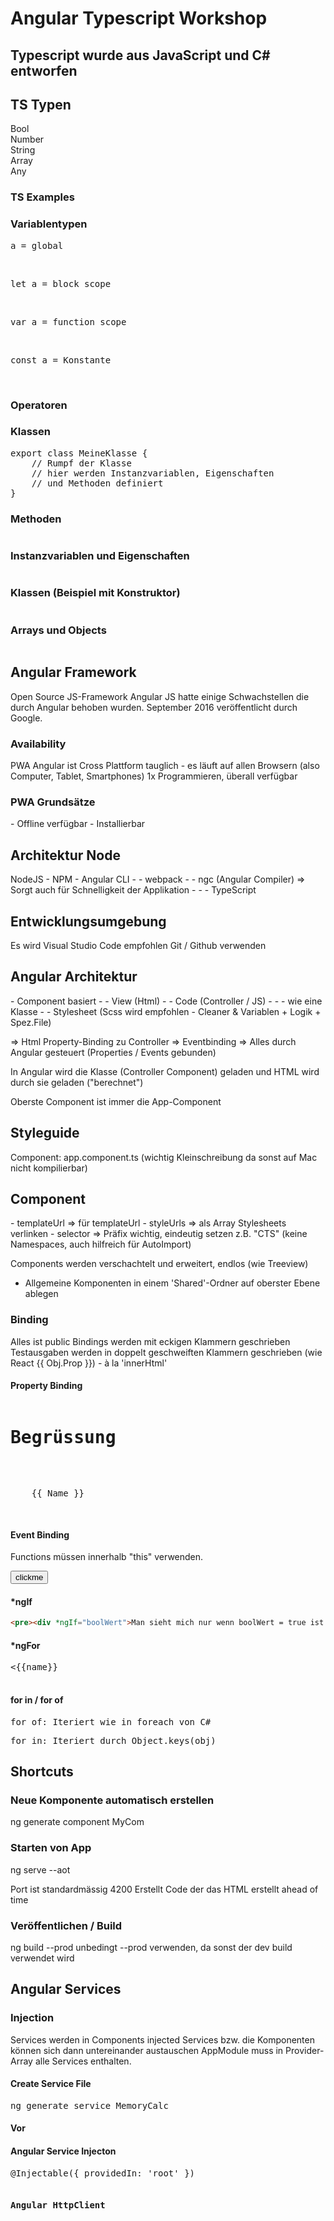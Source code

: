 <h1>Angular Typescript Workshop</h1>

<h2>Typescript wurde aus JavaScript und C# entworfen</h2>


<h2>TS Typen</h2>
Bool<br/>
Number<br/>
String<br/>
Array<br/>
Any

<h3>TS Examples</h3>


<h3>Variablentypen</h3>

<pre>a = global</pre></br>
<pre>let a = block scope</pre></br>
<pre>var a = function scope</pre></br>
<pre>const a = Konstante</pre></br>


<h3>Operatoren</h3>

<h3>Klassen</h3>
<pre>
export class MeineKlasse {
    // Rumpf der Klasse
    // hier werden Instanzvariablen, Eigenschaften
    // und Methoden definiert
}
</pre>

<h3>Methoden</h3>
<pre></pre>

<h3>Instanzvariablen und Eigenschaften</h3>
<pre></pre>

<h3>Klassen (Beispiel mit Konstruktor)</h3>
<pre></pre>


<h3>Arrays und Objects</h3>
<pre></pre>


<h2>Angular Framework</h2>
Open Source JS-Framework
Angular JS hatte einige Schwachstellen die durch Angular behoben wurden.
September 2016 veröffentlicht durch Google.

<h3>Availability</h3>
PWA
Angular ist Cross Plattform tauglich - es läuft auf allen Browsern (also Computer, Tablet, Smartphones)
1x Programmieren, überall verfügbar

<h3>PWA Grundsätze</h3>
- Offline verfügbar
- Installierbar




<h2>Architektur Node</h2>
NodeJS
- NPM
- Angular CLI
- - webpack
- - ngc (Angular Compiler) => Sorgt auch für Schnelligkeit der Applikation
- - - TypeScript 

<h2>Entwicklungsumgebung</h2>
Es wird Visual Studio Code empfohlen
Git / Github verwenden


<h2>Angular Architektur</h2>
- Component basiert
- - View (Html)
- - Code (Controller / JS)
- - - wie eine Klasse
- - Stylesheet (Scss wird empfohlen - Cleaner & Variablen + Logik + Spez.File)

=> Html Property-Binding zu Controller
=> Eventbinding
=> Alles durch Angular gesteuert (Properties / Events gebunden)

In Angular wird die Klasse (Controller Component) geladen und HTML wird durch sie geladen ("berechnet")

Oberste Component ist immer die App-Component

<h2>Styleguide</h2>
Component: app.component.ts (wichtig Kleinschreibung da sonst auf Mac nicht kompilierbar)

<h2>Component</h2>
- templateUrl => für templateUrl
- styleUrls => als Array Stylesheets verlinken
- selector => Präfix wichtig, eindeutig setzen z.B. "CTS" (keine Namespaces, auch hilfreich für AutoImport)

Components werden verschachtelt und erweitert, endlos (wie Treeview)
- Allgemeine Komponenten in einem 'Shared'-Ordner auf oberster Ebene ablegen

<h3>Binding</h3>
Alles ist public
Bindings werden mit eckigen Klammern geschrieben
Testausgaben werden in doppelt geschweiften Klammern geschrieben (wie React {{ Obj.Prop }}) - à la 'innerHtml'


<h4>Property Binding</h4>
<pre>
<h1>Begrüssung</h1>
<p [title]="titletext">
    {{ Name }}
</p>
</pre>


<h4>Event Binding</h4>
Functions müssen innerhalb <bold>"this"</bold> verwenden.
<pre>
<button type="button" (click)="changeNameClick()">clickme</button>
</pre>

<h4>*ngIf</h4>

```html
<pre><div *ngIf="boolWert">Man sieht mich nur wenn boolWert = true ist.</div></pre>
```


<h4>*ngFor</h4>
<pre>
<div *ngFor="let name of namenArray"><{{name}}<div>
</pre>


<h4>for in / for of</h4>
<pre>for of: Iteriert wie in foreach von C#</pre>
<pre>for in: Iteriert durch Object.keys(obj)</pre>

<h2>Shortcuts</h2>

<h3>Neue Komponente automatisch erstellen</h3>
ng generate component MyCom

<h3>Starten von App</h3>
ng serve --aot

<desc>Port ist standardmässig 4200</desc>
<desc>Erstellt Code der das HTML erstellt ahead of time</desc>

<h3>Veröffentlichen / Build</h3>
ng build --prod
<desc>unbedingt --prod verwenden, da sonst der dev build verwendet wird</desc>



<h2>Angular Services</h2>

<h3>Injection</h3>
Services werden in Components injected
Services bzw. die Komponenten können sich dann untereinander austauschen
AppModule muss in Provider-Array alle Services enthalten.

<h4>Create Service File</h4>
<pre>ng generate service MemoryCalc</pre>

<h4>Vor  </h4>

<h4>Angular Service Injecton</h4>
<pre>@Injectable({ providedIn: 'root' })

<h4>Angular HttpClient</h4>
<pre></pre>
